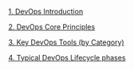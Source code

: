 [1. DevOps Introduction](Docs/DevOpsIntroduction.md)
  
[2. DevOps Core Principles](Docs/DevOpsCorePrinciples.md)

[3. Key DevOps Tools (by Category)](Docs/DevOpsTools.md)

[4. Typical DevOps Lifecycle phases](Docs/DevOpsLifecycle.md)

